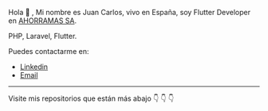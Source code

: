 Hola 👋 ,
Mi nombre es Juan Carlos, vivo en España, soy Flutter Developer en <a href="https://ahorramas.com" target="blank">AHORRAMAS SA</a>.

PHP, Laravel, Flutter.

Puedes contactarme en:
<ul> 
<li>
<a href="https://www.linkedin.com/in/juan-calzadilla-9515221aa/" target="blank">Linkedin</a>
</li>
<li>
<a href="mailto:juancalzadilla8@gmail.com">Email</a>
</li>
</ul>
<hr>
Visite mis repositorios que están más abajo 👇 👇 👇
